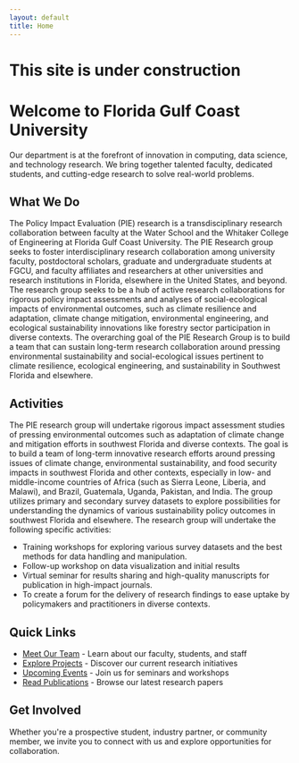 ```yaml
---
layout: default
title: Home
---
```


# This site is under construction
# Welcome to Florida Gulf Coast University

Our department is at the forefront of innovation in computing, data science, and technology research. We bring together talented faculty, dedicated students, and cutting-edge research to solve real-world problems.

## What We Do

The Policy Impact Evaluation (PIE) research is a transdisciplinary research collaboration between faculty at the Water School and the Whitaker College of Engineering at Florida Gulf Coast University. The PIE Research group seeks to foster interdisciplinary research collaboration among university faculty, postdoctoral scholars, graduate and undergraduate students at FGCU, and faculty affiliates and researchers at other universities and research institutions in Florida, elsewhere in the United States, and beyond. The research group seeks to be a hub of active research collaborations for rigorous policy impact assessments and analyses of social-ecological impacts of environmental outcomes, such as climate resilience and adaptation, climate change mitigation, environmental engineering, and ecological sustainability innovations like forestry sector participation in diverse contexts. 
The overarching goal of the PIE Research Group is to build a team that can sustain long-term research collaboration around pressing environmental sustainability and social-ecological issues pertinent to climate resilience, ecological engineering, and sustainability in Southwest Florida and elsewhere.

## Activities

The PIE research group will undertake rigorous impact assessment studies of pressing environmental outcomes such as adaptation of climate change and mitigation efforts in southwest Florida and diverse contexts. The goal is to build a team of long-term innovative research efforts around pressing issues of climate change, environmental sustainability, and food security impacts in southwest Florida and other contexts, especially in low- and middle-income countries of Africa (such as Sierra Leone, Liberia, and Malawi), and Brazil, Guatemala, Uganda, Pakistan, and India. 
The group utilizes primary and secondary survey datasets to explore possibilities for understanding the dynamics of various sustainability policy outcomes in southwest Florida and elsewhere. The research group will undertake the following specific activities:
-	Training workshops for exploring various survey datasets and the best methods for data handling and manipulation.
-	Follow-up workshop on data visualization and initial results 
-	Virtual seminar for results sharing and high-quality manuscripts for publication in high-impact journals.
-	To create a forum for the delivery of research findings to ease uptake by policymakers and practitioners in diverse contexts. 


## Quick Links

- [Meet Our Team](/people/) - Learn about our faculty, students, and staff
- [Explore Projects](/projects/) - Discover our current research initiatives
- [Upcoming Events](/events/) - Join us for seminars and workshops
- [Read Publications](/publications/) - Browse our latest research papers


## Get Involved


Whether you're a prospective student, industry partner, or community member, we invite you to connect with us and explore opportunities for collaboration.

